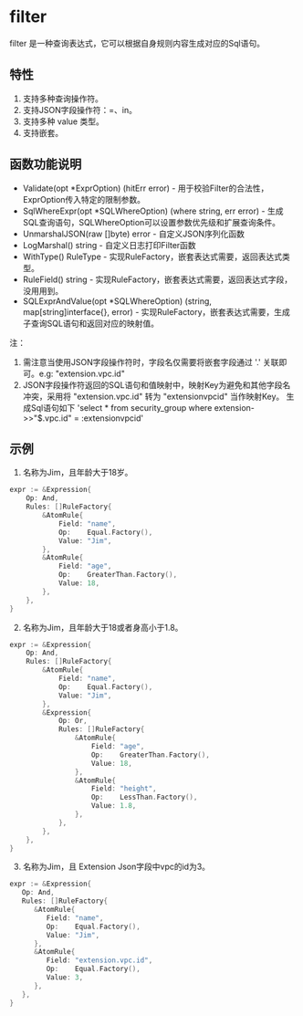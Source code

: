 # filter

filter 是一种查询表达式，它可以根据自身规则内容生成对应的Sql语句。

## 特性
1. 支持多种查询操作符。
2. 支持JSON字段操作符：=、in。
2. 支持多种 value 类型。
3. 支持嵌套。


## 函数功能说明
- Validate(opt *ExprOption) (hitErr error) - 用于校验Filter的合法性，ExprOption传入特定的限制参数。
- SqlWhereExpr(opt *SQLWhereOption) (where string, err error) - 生成SQL查询语句，SQLWhereOption可以设置参数优先级和扩展查询条件。
- UnmarshalJSON(raw []byte) error - 自定义JSON序列化函数
- LogMarshal() string - 自定义日志打印Filter函数
- WithType() RuleType - 实现RuleFactory，嵌套表达式需要，返回表达式类型。
- RuleField() string - 实现RuleFactory，嵌套表达式需要，返回表达式字段，没用用到。
- SQLExprAndValue(opt *SQLWhereOption) (string, map[string]interface{}, error) - 实现RuleFactory，嵌套表达式需要，生成子查询SQL语句和返回对应的映射值。

注：
1. 需注意当使用JSON字段操作符时，字段名仅需要将嵌套字段通过 '.' 关联即可。e.g: "extension.vpc.id"
2. JSON字段操作符返回的SQL语句和值映射中，映射Key为避免和其他字段名冲突，采用将 "extension.vpc.id" 转为 "extensionvpcid" 当作映射Key。
   生成Sql语句如下 'select * from security_group where extension->>"$.vpc.id" = :extensionvpcid'

## 示例
1. 名称为Jim，且年龄大于18岁。
```go
expr := &Expression{
    Op: And,
    Rules: []RuleFactory{
        &AtomRule{
            Field: "name",
            Op:    Equal.Factory(),
            Value: "Jim",
        },
        &AtomRule{
            Field: "age",
            Op:    GreaterThan.Factory(),
            Value: 18,
        },
    },
}
```

2. 名称为Jim，且年龄大于18或者身高小于1.8。
```go
expr := &Expression{
    Op: And,
    Rules: []RuleFactory{
        &AtomRule{
            Field: "name",
            Op:    Equal.Factory(),
            Value: "Jim",
        },
        &Expression{
            Op: Or,
            Rules: []RuleFactory{
                &AtomRule{
                    Field: "age",
                    Op:    GreaterThan.Factory(),
                    Value: 18,
                },
                &AtomRule{
                    Field: "height",
                    Op:    LessThan.Factory(),
                    Value: 1.8,
                },
            },
        },
    },
}
```

3. 名称为Jim，且 Extension Json字段中vpc的id为3。
```go
expr := &Expression{
   Op: And,
   Rules: []RuleFactory{
      &AtomRule{
         Field: "name",
         Op:    Equal.Factory(),
         Value: "Jim",
      },
      &AtomRule{
         Field: "extension.vpc.id",
         Op:    Equal.Factory(),
         Value: 3,
      },
   },
}
```
